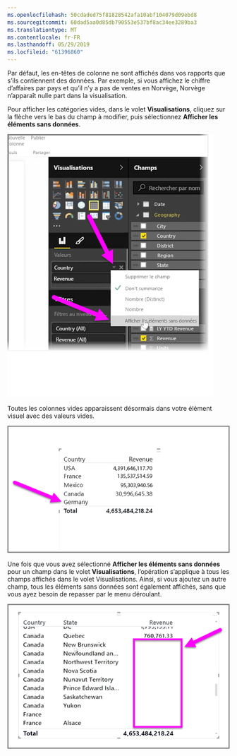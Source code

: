 ```yaml
---
ms.openlocfilehash: 50cdaded75f81828542afa10abf104079d09ebd8
ms.sourcegitcommit: 60dad5aa0d85db790553e537bf8ac34ee3289ba3
ms.translationtype: MT
ms.contentlocale: fr-FR
ms.lasthandoff: 05/29/2019
ms.locfileid: "61396860"
---
```

Par défaut, les en-têtes de colonne ne sont affichés dans vos rapports que s’ils contiennent des données. Par exemple, si vous affichez le chiffre d’affaires par pays et qu’il n’y a pas de ventes en Norvège, Norvège n’apparaît nulle part dans la visualisation.

Pour afficher les catégories vides, dans le volet **Visualisations**, cliquez sur la flèche vers le bas du champ à modifier, puis sélectionnez **Afficher les éléments sans données**.

![](media/3-11c-display-empty-categories/3-11c_1.png)

Toutes les colonnes vides apparaissent désormais dans votre élément visuel avec des valeurs vides.

![](media/3-11c-display-empty-categories/3-11c_2.png)

Une fois que vous avez sélectionné **Afficher les éléments sans données** pour un champ dans le volet **Visualisations**, l’opération s’applique à tous les champs affichés dans le volet Visualisations. Ainsi, si vous ajoutez un autre champ, tous les éléments sans données sont également affichés, sans que vous ayez besoin de repasser par le menu déroulant.

![](media/3-11c-display-empty-categories/3-11c_3.png)

